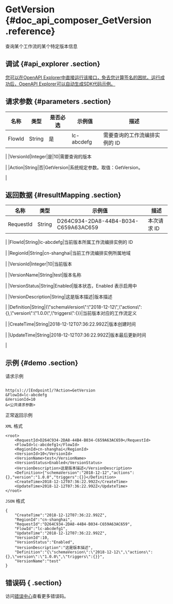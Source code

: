 # GetVersion {#doc_api_composer_GetVersion .reference}

查询某个工作流的某个特定版本信息

## 调试 {#api_explorer .section}

[您可以在OpenAPI Explorer中直接运行该接口，免去您计算签名的困扰。运行成功后，OpenAPI Explorer可以自动生成SDK代码示例。](https://api.aliyun.com/#product=composer&api=GetVersion&type=RPC&version=2018-12-12)

## 请求参数 {#parameters .section}

|名称|类型|是否必选|示例值|描述|
|--|--|----|---|--|
|FlowId|String|是|lc-abcdefg|需要查询的工作流编排实例的 ID

 |
|VersionId|Integer|是|10|需要查询的版本

 |
|Action|String|否|GetVersion|系统规定参数。取值：GetVersion。

 |

## 返回数据 {#resultMapping .section}

|名称|类型|示例值|描述|
|--|--|---|--|
|RequestId|String|D264C934-2DA8-44B4-B034-C659A63AC659|本次请求 ID

 |
|FlowId|String|lc-abcdefg|当前版本所属工作流编排实例的 ID

 |
|RegionId|String|cn-shanghai|当前工作流编排实例所属地域

 |
|VersionId|Integer|10|当前版本

 |
|VersionName|String|test|版本名称

 |
|VersionStatus|String|Enabled|版本状态，Enabled 表示启用中

 |
|VersionDescription|String|这是版本描述|版本描述

 |
|Definition|String|\{\\"schemaVersion\\":\\"2018-12-12\\",\\"actions\\":\{\},\\"version\\":\\"1.0.0\\",\\"triggers\\":\{\}\}|当前版本对应的工作流定义

 |
|CreateTime|String|2018-12-12T07:36:22.992Z|版本创建时间

 |
|UpdateTime|String|2018-12-12T07:36:22.992Z|版本最后更新时间

 |

## 示例 {#demo .section}

请求示例

``` {#request_demo}

http(s)://[Endpoint]/?Action=GetVersion
&FlowId=lc-abcdefg
&VersionId=10
&<公共请求参数>

```

正常返回示例

`XML` 格式

``` {#xml_return_success_demo}
<root>
    <RequestId>D264C934-2DA8-44B4-B034-C659A63AC659</RequestId>
    <FlowId>lc-abcdefg1</FlowId>
    <RegionId>cn-shanghai</RegionId>
    <VersionId>10</VersionId>
    <VersionName>test</VersionName>
    <VersionStatus>Enabled</VersionStatus>
    <VersionDescription>这是版本描述</VersionDescription>
    <Definition>{"schemaVersion":"2018-12-12","actions":{},"version":"1.0.0","triggers":{}}</Definition>
    <CreateTime>2018-12-12T07:36:22.992Z</CreateTime>
    <UpdateTime>2018-12-12T07:36:22.992Z</UpdateTime>
</root>
```

`JSON` 格式

``` {#json_return_success_demo}
{
	"CreateTime":"2018-12-12T07:36:22.992Z",
	"RegionId":"cn-shanghai",
	"RequestId":"D264C934-2DA8-44B4-B034-C659A63AC659",
	"FlowId":"lc-abcdefg1",
	"UpdateTime":"2018-12-12T07:36:22.992Z",
	"VersionId":10,
	"VersionStatus":"Enabled",
	"VersionDescription":"这是版本描述",
	"Definition":"{\"schemaVersion\":\"2018-12-12\",\"actions\":{},\"version\":\"1.0.0\",\"triggers\":{}}",
	"VersionName":"test"
}
```

## 错误码 { .section}

访问[错误中心](https://error-center.aliyun.com/status/product/composer)查看更多错误码。

